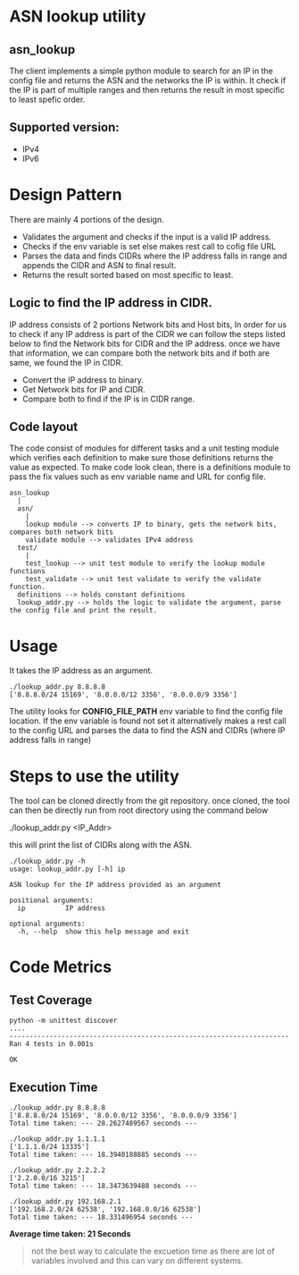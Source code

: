 **ASN lookup utility**
======================

## asn_lookup

The client implements a simple python module to search for an IP in the config file and returns the ASN and the networks the IP is within. It check if the IP is part of multiple ranges and then returns the result in most specific to least spefic order.

## Supported version:
- IPv4
- IPv6

**Design Pattern**
==================

There are mainly 4 portions of the design.

- Validates the argument and checks if the input is a valid IP address.
- Checks if the env variable is set else makes rest call to cofig file URL
- Parses the data and finds CIDRs where the IP address falls in range and appends the CIDR and ASN to final result.
- Returns the result sorted based on most specific to least.

## Logic to find the IP address in CIDR.

IP address consists of 2 portions Network bits and Host bits, In order for us to check if any IP address is part of the CIDR we can follow the steps listed below to find the Network bits for CIDR and the IP address. once we have that information, we can compare both the network bits and if both are same, we found the IP in CIDR.

- Convert the IP address to binary.
- Get Network bits for IP and CIDR.
- Compare both to find if the IP is in CIDR range.


## Code layout

The code consist of modules for different tasks and a unit testing module which verifies each definition to make sure those definitions returns the value as expected.
To make code look clean, there is a definitions module to pass the fix values such as env variable name and URL for config file.

```
asn_lookup
  |
  asn/
    |
    lookup module --> converts IP to binary, gets the network bits, compares both network bits
    validate module --> validates IPv4 address
  test/
    |
    test_lookup --> unit test module to verify the lookup module functions
    test_validate --> unit test validate to verify the validate function.
  definitions --> holds constant definitions
  lookup_addr.py --> holds the logic to validate the argument, parse the config file and print the result.
  ```



**Usage**
=========

It takes the IP address as an argument.

```
./lookup_addr.py 8.8.8.8
['8.8.8.0/24 15169', '8.0.0.0/12 3356', '8.0.0.0/9 3356']
```

The utility looks for **CONFIG_FILE_PATH** env variable to find the config file location. If the env variable is found not set it alternatively makes a rest call to the config URL and parses the data to find the ASN and CIDRs (where IP address falls in range)


**Steps to use the utility**
============================

The tool can be cloned directly from the git repository. once cloned, the tool can then be directly run from root directory using the command below

./lookup_addr.py <IP_Addr>

this will print the list of CIDRs along with the ASN.

```
./lookup_addr.py -h     
usage: lookup_addr.py [-h] ip

ASN lookup for the IP address provided as an argument

positional arguments:
  ip          IP address

optional arguments:
  -h, --help  show this help message and exit
```


**Code Metrics**
================

## Test Coverage

```
python -m unittest discover
....
----------------------------------------------------------------------
Ran 4 tests in 0.001s

OK
```


## Execution Time

```
./lookup_addr.py 8.8.8.8   
['8.8.8.0/24 15169', '8.0.0.0/12 3356', '8.0.0.0/9 3356']
Total time taken: --- 28.2627489567 seconds ---

./lookup_addr.py 1.1.1.1
['1.1.1.0/24 13335']
Total time taken: --- 18.3940188885 seconds ---

./lookup_addr.py 2.2.2.2
['2.2.0.0/16 3215']
Total time taken: --- 18.3473639488 seconds ---

./lookup_addr.py 192.168.2.1
['192.168.2.0/24 62538', '192.168.0.0/16 62538']
Total time taken: --- 18.331496954 seconds ---
```

**Average time taken: 21 Seconds**  
> not the best way to calculate the excuetion time as there are lot of variables involved and this can vary on different systems.


